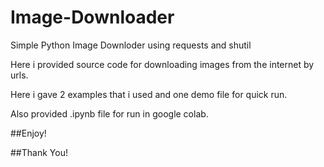 # Image-Downloader
Simple Python Image Downloder using requests and shutil

Here i provided source code for downloading images from the internet by urls.

Here i gave 2 examples that i used and one demo file for quick run.

Also provided .ipynb file for run in google colab.

##Enjoy!

##Thank You!
